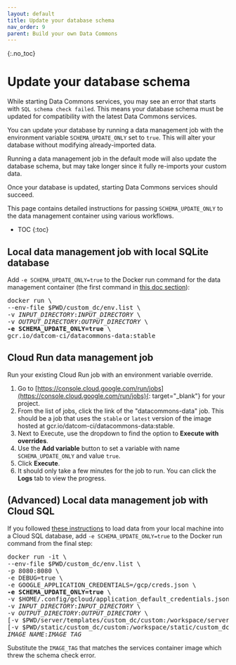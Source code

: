 ```yaml
---
layout: default
title: Update your database schema
nav_order: 9
parent: Build your own Data Commons
---
```


{:.no_toc}
# Update your database schema

While starting Data Commons services, you may see an error that starts with `SQL schema check failed`. This means your database schema must be updated for compatibility with the latest Data Commons services.

You can update your database by running a data management job with the environment variable `SCHEMA_UPDATE_ONLY` set to `true`. This will alter your database without modifying already-imported data.

Running a data management job in the default mode will also update the database schema, but may take longer since it fully re-imports your custom data.

Once your database is updated, starting Data Commons services should succeed.

This page contains detailed instructions for passing `SCHEMA_UPDATE_ONLY` to the data management container using various workflows.

* TOC
{:toc}

## Local data management job with local SQLite database

Add `-e SCHEMA_UPDATE_ONLY=true` to the Docker run command for the data management container (the first command in [this doc section](/custom_dc/custom_data.html#docker-data)):

<pre>
docker run \
--env-file $PWD/custom_dc/env.list \
-v <var>INPUT_DIRECTORY</var>:<var>INPUT_DIRECTORY</var> \
-v <var>OUTPUT_DIRECTORY</var>:<var>OUTPUT_DIRECTORY</var> \
<b>-e SCHEMA_UPDATE_ONLY=true</b> \
gcr.io/datcom-ci/datacommons-data:stable
</pre>

## Cloud Run data management job

Run your existing Cloud Run job with an environment variable override.

1. Go to [https://console.cloud.google.com/run/jobs](https://console.cloud.google.com/run/jobs){: target="_blank"} for your project.
1. From the list of jobs, click the link of the "datacommons-data" job. This should be a job that uses the `stable` or `latest` version of the image hosted at gcr.io/datcom-ci/datacommons-data:stable.
1. Next to Execute, use the dropdown to find the option to **Execute with overrides**.
1. Use the **Add variable** button to set a variable with name `SCHEMA_UPDATE_ONLY` and value `true`.
1. Click **Execute**.
1. It should only take a few minutes for the job to run. You can click the **Logs** tab to view the progress.


## (Advanced) Local data management job with Cloud SQL

If you followed [these instructions](/custom_dc/data_cloud.html#run-local) to load data from your local machine into a Cloud SQL database, add `-e SCHEMA_UPDATE_ONLY=true` to the Docker run command from the final step:

<pre>
docker run -it \
--env-file $PWD/custom_dc/env.list \
-p 8080:8080 \
-e DEBUG=true \
-e GOOGLE_APPLICATION_CREDENTIALS=/gcp/creds.json \
<b>-e SCHEMA_UPDATE_ONLY=true</b> \
-v $HOME/.config/gcloud/application_default_credentials.json:/gcp/creds.json:ro \
-v <var>INPUT_DIRECTORY</var>:<var>INPUT_DIRECTORY</var> \
-v <var>OUTPUT_DIRECTORY</var>:<var>OUTPUT_DIRECTORY</var> \
[-v $PWD/server/templates/custom_dc/custom:/workspace/server/templates/custom_dc/custom \]
[-v $PWD/static/custom_dc/custom:/workspace/static/custom_dc/custom \]
<var>IMAGE_NAME</var>:<var>IMAGE_TAG</var>
</pre>

Substitute the `IMAGE_TAG` that matches the services container image which threw the schema check error.
